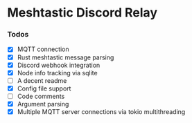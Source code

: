 # Meshtastic Discord Relay



### Todos
- [x] MQTT connection
- [x] Rust meshtastic message parsing
- [x] Discord webhook integration
- [x] Node info tracking via sqlite
- [ ] A decent readme
- [x] Config file support
- [ ] Code comments
- [x] Argument parsing
- [x] Multiple MQTT server connections via tokio multithreading